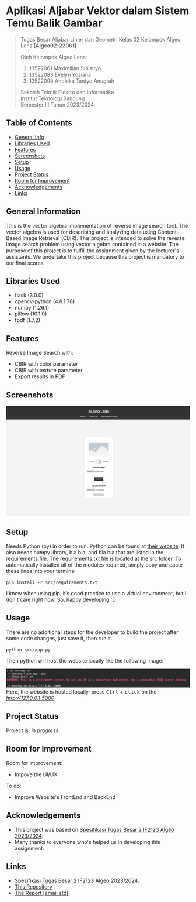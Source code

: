 # Aplikasi Aljabar Vektor dalam Sistem Temu Balik Gambar

> Tugas Besar Aljabar Linier dan Geometri Kelas 02 Kelompok Algeo Lens **[Algeo02-22061]**
> 
> Oleh Kelompok Algeo Lens:<br>
> 1. 13522061 Maximilian Sulistiyo<br>
> 2. 13522083 Evelyn Yosiana<br>
> 3. 13522094 Andhika Tantyo Anugrah<br>
> 
> Sekolah Teknik Elektro dan Informatika<br>
> Institut Teknologi Bandung<br>
> Semester III Tahun 2023/2024


## Table of Contents
* [General Info](#general-information)
* [Libraries Used](#libraries-used)
* [Features](#features)
* [Screenshots](#screenshots)
* [Setup](#setup)
* [Usage](#usage)
* [Project Status](#project-status)
* [Room for Improvement](#room-for-improvement)
* [Acknowledgements](#acknowledgements)
* [Links](#links)


## General Information
This is the vector algebra implementation of reverse image search tool. The vector algebra is used for describing and analyzing data using Content-Based Image Retrieval (CBIR). This project is intended to solve the reverse image search problem using vector algebra contained in a website. The purpose of this project is to fulfill the assignment given by the lecturer's assistants. We undertake this project because this project is mandatory to our final scores.


## Libraries Used
- flask (3.0.0)
- opencv-python (4.8.1.78)
- numpy (1.26.1)
- pillow (10.1.0)
- fpdf (1.7.2)


## Features
Reverse Image Search with:
- CBIR with color parameter
- CBIR with texture parameter
- Export results in PDF


## Screenshots
![Web Frontpage](./img/WebScreenshot.jpeg)


## Setup

Needs Python (py) in order to run. Python can be found at [their website](https://www.python.org/downloads/). It also needs numpy library, bla bla, and bla bla that are listed in the requirements file. The requirements.txt file is located at the src folder. To automatically installed all of the modules required, simply copy and paste these lines into your terminal.

```shell
pip install -r src/requirements.txt
```

I know when using pip, it’s good practice to use a virtual environment, but I don't care right now. So, happy developing :D


## Usage

There are no additional steps for the developer to build the project after some code changes, just save it, then run it.

```shell
python src/app.py
```
Then python will host the website locally like the following image:

![Running on](./img/Runningon.png)
Here, the website is hosted locally, press <kbd>Ctrl</kbd> + <kbd>click</kbd> on the  <em>http://127.0.0.1:5000</em>


## Project Status
Project is: _in progress_.


## Room for Improvement

Room for improvement:
- Impove the UI/UX

To do:
- Improve Website's FrontEnd and BackEnd


## Acknowledgements
- This project was based on [Spesifikasi Tugas Besar 2 IF2123 Algeo 2023/2024](https://docs.google.com/document/d/1HVDyywnUdNz9hStgx5ZLqHypK89hWH8qfERJOiDw6KA/edit).
- Many thanks to everyone who's helped us in developing this assignment.


## Links
- [Spesifikasi Tugas Besar 2 IF2123 Algeo 2023/2024](https://docs.google.com/document/d/1HVDyywnUdNz9hStgx5ZLqHypK89hWH8qfERJOiDw6KA/edit).
- [This Repository](https://github.com/riyorax/Algeo02-22061)
- [The Report [email std]](https://docs.google.com/document/d/1MDdhX6vOATXgypNhPfJXa2OcuCtfw7UXOzsRt0Tfzss/edit?usp=sharing)